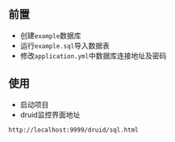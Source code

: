 ## 前置
- 创建`example`数据库
- 运行`example.sql`导入数据表
- 修改`application.yml`中数据库连接地址及密码

## 使用
- 启动项目
- druid监控界面地址
```
http://localhost:9999/druid/sql.html
```